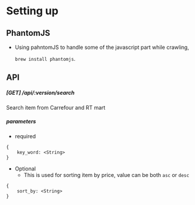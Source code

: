 # Setting up

PhantomJS
---
* Using pahntomJS to handle some of the javascript part while crawling,

  `brew install phantomjs`.

API
---
##### [GET] /api/:version/search
Search item from Carrefour and RT mart

##### parameters
* required
```
{
	key_word: <String>
}
```
* Optional
	* This is used for sorting item by price, value can be both `asc` or `desc`
```
{
	sort_by: <String>
}
```
